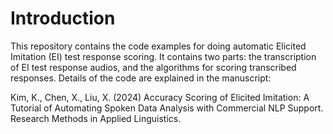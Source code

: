 # Introduction

This repository contains the code examples for doing automatic Elicited
Imitation (EI) test response scoring. It contains two parts: the transcription
of EI test response audios, and the algorithms for scoring transcribed
responses. Details of the code are explained in the manuscript:

Kim, K., Chen, X., Liu, X. (2024) Accuracy Scoring of Elicited Imitation: A
Tutorial of Automating Spoken Data Analysis with Commercial NLP Support.
Research Methods in Applied Linguistics.
